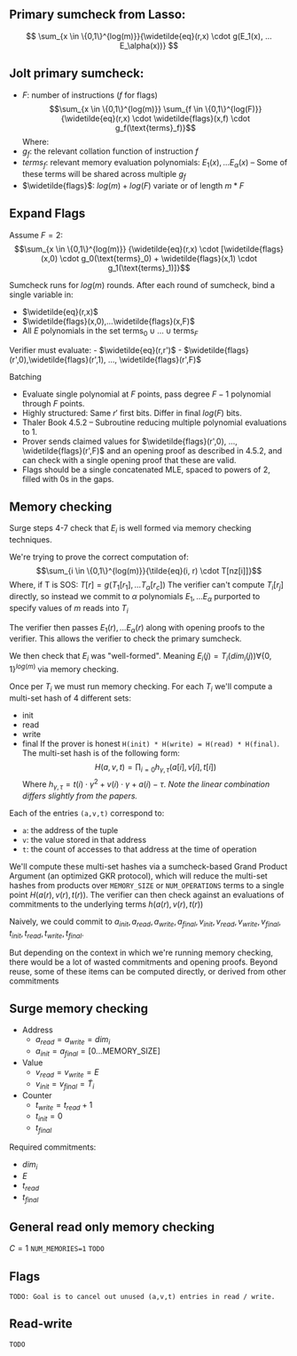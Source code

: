 ## Primary sumcheck from Lasso:
$$
\sum_{x \in \{0,1\}^{log(m)}}{\widetilde{eq}(r,x) \cdot g(E_1(x), ... E_\alpha(x))}
$$

## Jolt primary sumcheck:
- $F$: number of instructions ($f$ for flags)
$$\sum_{x \in \{0,1\}^{log(m)}} \sum_{f \in \{0,1\}^{log(F)}} {\widetilde{eq}(r,x) \cdot \widetilde{flags}(x,f) \cdot g_f(\text{terms}_f)}$$
Where:
- $g_f$: the relevant collation function of instruction $f$
- $terms_f$: relevant memory evaluation polynomials: $E_1(x), ... E_\alpha(x)$ – Some of these terms will be shared across multiple $g_f$ 
- $\widetilde{flags}$: $log(m) + log(F)$ variate or of length $m*F$ 


## Expand Flags
Assume $F=2$:
$$\sum_{x \in \{0,1\}^{log(m)}} {\widetilde{eq}(r,x) \cdot [\widetilde{flags}(x,0) \cdot g_0(\text{terms}_0) + \widetilde{flags}(x,1) \cdot g_1(\text{terms}_1)]}$$

Sumcheck runs for $log(m)$ rounds. After each round of sumcheck, bind a single variable in:
- $\widetilde{eq}(r,x)$ 
- $\widetilde{flags}(x,0),...\widetilde{flags}(x,F)$ 
- All $E$ polynomials in the set $\text{terms}_0\cup ... \cup \text{terms}_F$        

Verifier must evaluate:
	- $\widetilde{eq}(r,r')$
	- $\widetilde{flags}(r',0),\widetilde{flags}(r',1), ..., \widetilde{flags}(r',F)$ 


Batching
- Evaluate single polynomial at $F$ points, pass degree $F-1$ polynomial through $F$ points.
- Highly structured: Same $r'$ first bits. Differ in final $log(F)$ bits.
- Thaler Book 4.5.2 – Subroutine reducing multiple polynomial evaluations to 1.
- Prover sends claimed values for $\widetilde{flags}(r',0), ..., \widetilde{flags}(r',F)$ and an opening proof as described in 4.5.2, and can check with a single opening proof that these are valid.
- Flags should be a single concatenated MLE, spaced to powers of 2, filled with 0s in the gaps.



## Memory checking
Surge steps 4-7 check that $E_i$ is well formed via memory checking techniques.

We're trying to prove the correct computation of:
$$\sum_{i \in \{0,1\}^{log(m)}}{\tilde{eq}(i, r) \cdot T[nz[i]]}$$
Where, if T is SOS: $T[r] = g(T_1[r_1], ... T_\alpha[r_c])$ 
The verifier can't compute $T_i[r_j]$ directly, so instead we commit to $\alpha$ polynomials $E_1, ... E_\alpha$ purported to specify values of $m$ reads into $T_i$ 

The verifier then passes $E_1(r), ... E_\alpha(r)$ along with opening proofs to the verifier. This allows the verifier to check the primary sumcheck.

We then check that $E_i$ was "well-formed". Meaning $E_i(j) = T_i(dim_i(j)) \forall \{0,1\}^{log(m)}$ via memory checking.

Once per $T_i$ we must run memory checking. For each $T_i$ we'll compute a multi-set hash of 4 different sets:
- init
- read
- write
- final
If the prover is honest `H(init) * H(write) = H(read) * H(final)`.
The multi-set hash is of the following form:
$$H(a,v,t) = \prod_{i=0}{h_{\gamma, \tau}(a[i],v[i],t[i])}$$
Where $h_{\gamma, \tau} = t(i) \cdot \gamma^2 + v(i) \cdot \gamma + a(i) - \tau$. *Note the linear combination differs slightly from the papers.*

Each of the entries `(a,v,t)` correspond to:
- `a`: the address of the tuple
- `v`: the value stored in that address
- `t`: the count of accesses to that address at the time of operation

We'll compute these multi-set hashes via a sumcheck-based Grand Product Argument (an optimized GKR protocol), which will reduce the multi-set hashes from products over `MEMORY_SIZE` or `NUM_OPERATIONS` terms to a single point $H(a(r), v(r), t(r))$. The verifier can then check against an evaluations of commitments to the underlying terms $h(a(r), v(r), t(r))$ 

Naively, we could commit to $a_{init}, a_{read}, a_{write}, a_{final}, v_{init}, v_{read}, v_{write}, v_{final}, t_{init}, t_{read}, t_{write}, t_{final}$. 

But depending on the context in which we're running memory checking, there would be a lot of wasted commitments and opening proofs. Beyond reuse, some of these items can be computed directly, or derived from other commitments

## Surge memory checking
- Address
    - $a_{read} = a_{write} = dim_i$
    - $a_{init} = a_{final} = [0...\text{MEMORY_SIZE}]$
- Value
    - $v_{read} = v_{write} = E$
    - $v_{init} = v_{final} = \tilde{T}_i$ 
- Counter
    - $t_{write} = t_{read} + 1$ 
    - $t_{init} = 0$
    - $t_{final}$ 

Required commitments:
- $dim_i$
- $E$
- $t_{read}$
- $t_{final}$

## General read only memory checking
$C=1$ `NUM_MEMORIES=1`
`TODO`

## Flags
`TODO: Goal is to cancel out unused (a,v,t) entries in read / write.`

## Read-write
`TODO`